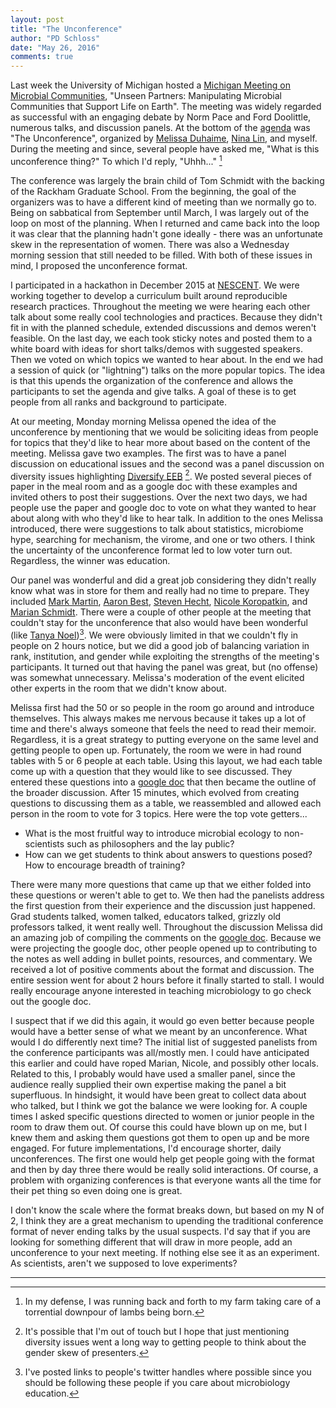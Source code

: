 ```yaml
---
layout: post
title: "The Unconference"
author: "PD Schloss"
date: "May 26, 2016"
comments: true
---
```


Last week the University of Michigan hosted a [Michigan Meeting on Microbial Communities](http://microbe.med.umich.edu/about/spotlights/michigan-meeting-2016-unseen-partners-manipulating-microbial-communities-support-life-earth), "Unseen Partners: Manipulating Microbial Communities that Support Life on Earth". The meeting was widely regarded as successful with an engaging debate by Norm Pace and Ford Doolittle, numerous talks, and discussion panels. At the bottom of the [agenda](http://microbe.med.umich.edu/sites/default/files/downloads/2016%20Michigan%20Meeting%20Schedule_v21.pdf) was "The Unconference", organized by [Melissa Duhaime](https://twitter.com/envirophage), [Nina Lin](http://www.engin.umich.edu/college/about/people/profiles/k-to-o/nina-lin), and myself. During the meeting and since, several people have asked me, "What is this unconference thing?" To which I'd reply, "Uhhh..." [^1]


The conference was largely the brain child of Tom Schmidt with the backing of the Rackham Graduate School. From the beginning, the goal of the organizers was to have a different kind of meeting than we normally go to. Being on sabbatical from September until March, I was largely out of the loop on most of the planning. When I returned and came back into the loop it was clear that the planning hadn't gone ideally - there was an unfortunate skew in the representation of women. There was also a Wednesday morning session that still needed to be filled. With both of these issues in mind, I proposed the unconference format.


I participated in a hackathon in December 2015 at [NESCENT](https://www.nescent.org). We were working together to develop a curriculum built around reproducible research practices. Throughout the meeting we were hearing each other talk about some really cool technologies and practices. Because they didn't fit in with the planned schedule, extended discussions and demos weren't feasible. On the last day, we each took sticky notes and posted them to a white board with ideas for short talks/demos with suggested speakers. Then we voted on which topics we wanted to hear about. In the end we had a session of quick (or "lightning") talks on the more popular topics. The idea is that this upends the organization of the conference and allows the participants to set the agenda and give talks. A goal of these is to get people from all ranks and background to participate.

At our meeting, Monday morning Melissa opened the idea of the unconference by mentioning that we would be soliciting ideas from people for topics that they'd like to hear more about based on the content of the meeting. Melissa gave two examples. The first was to have a panel discussion on educational issues and the second was a panel discussion on diversity issues highlighting [Diversify EEB](https://diversifyeeb.wordpress.com) [^2]. We posted several pieces of paper in the meal room and as a google doc with these examples and invited others to post their suggestions. Over the next two days, we had people use the paper and google doc to vote on what they wanted to hear about along with who they'd like to hear talk. In addition to the ones Melissa introduced, there were suggestions to talk about statistics, microbiome hype, searching for mechanism, the virome, and one or two others. I think the uncertainty of the unconference format led to low voter turn out. Regardless, the winner was education.

Our panel was wonderful and did a great job considering they didn't really know what was in store for them and really had no time to prepare. They included [Mark Martin](https://twitter.com/markowenmartin), [Aaron Best](https://twitter.com/aaron_best), [Steven Hecht](https://twitter.com/profmicro), [Nicole Koropatkin](https://www.umms.med.umich.edu/pibsfacsearch/facultyPage.do?facUniqname=nkoropat), and [Marian Schmidt](https://twitter.com/micro_marian). There were a couple of other people at the meeting that couldn't stay for the unconference that also would have been wonderful (like [Tanya Noel](https://twitter.com/TCNoel))[^3]. We were obviously limited in that we couldn't fly in people on 2 hours notice, but we did a good job of balancing variation in rank, institution, and gender while exploiting the strengths of the meeting's participants. It turned out that having the panel was great, but (no offense) was somewhat unnecessary. Melissa's moderation of the event elicited other experts in the room that we didn't know about.

Melissa first had the 50 or so people in the room go around and introduce themselves. This always makes me nervous because it takes up a lot of time and there's always someone that feels the need to read their memoir. Regardless, it is a great strategy to putting everyone on the same level and getting people to open up. Fortunately, the room we were in had round tables with 5 or 6 people at each table. Using this layout, we had each table come up with a question that they would like to see discussed. They entered these questions into a [google doc](https://docs.google.com/document/d/16pyrlFXwaiipLXSJj-1YdFdXOLOoJ32P_JQmgdIfO9w/edit) that then became the outline of the broader discussion. After 15 minutes, which evolved from creating questions to discussing them as a table, we reassembled and allowed each person in the room to vote for 3 topics. Here were the top vote getters...

* What is the most fruitful way to introduce microbial ecology to non-scientists such as philosophers and the lay public?
* How can we get students to think about answers to questions posed?  How to encourage breadth of training?

There were many more questions that came up that we either folded into these questions or weren't able to get to. We then had the panelists address the first question from their experience and the discussion just happened. Grad students talked, women talked, educators talked, grizzly old professors talked, it went really well. Throughout the discussion Melissa did an amazing job of compiling the comments on the [google doc](https://docs.google.com/document/d/16pyrlFXwaiipLXSJj-1YdFdXOLOoJ32P_JQmgdIfO9w/edit). Because we were projecting the google doc, other people opened up to contributing to the notes as well adding in bullet points, resources, and commentary. We received a lot of positive comments about the format and discussion. The entire session went for about 2 hours before it finally started to stall. I would really encourage anyone interested in teaching microbiology to go check out the google doc.


I suspect that if we did this again, it would go even better because people would have a better sense of what we meant by an unconference. What would I do differently next time? The initial list of suggested panelists from the conference participants was all/mostly men. I could have anticipated this earlier and could have roped Marian, Nicole, and possibly other locals. Related to this, I probably would have used a smaller panel, since the audience really supplied their own expertise making the panel a bit superfluous. In hindsight, it would have been great to collect data about who talked, but I think we got the balance we were looking for. A couple times I asked specific questions directed to women or junior people in the room to draw them out. Of course this could have blown up on me, but I knew them and asking them questions got them to open up and be more engaged. For future implementations, I'd encourage shorter, daily unconferences. The first one would help get people going with the format and then by day three there would be really solid interactions. Of course, a problem with organizing conferences is that everyone wants all the time for their pet thing so even doing one is great.


I don't know the scale where the format breaks down, but based on my N of 2, I think they are a great mechanism to upending the traditional conference format of never ending talks by the usual suspects. I'd say that if you are looking for something different that will draw in more people, add an unconference to your next meeting. If nothing else see it as an experiment. As scientists, aren't we supposed to love experiments?


---

[^1]: In my defense, I was running back and forth to my farm taking care of a torrential downpour of lambs being born.

[^2]: It's possible that I'm out of touch but I hope that just mentioning diversity issues went a long way to getting people to think about the gender skew of presenters.

[^3]: I've posted links to people's twitter handles where possible since you should be following these people if you care about microbiology education.
